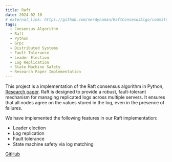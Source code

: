 ```yaml
---
title: Raft
date: 2024-02-10
# external_link: https://github.com/nerdynaman/RaftConsesusAlgo/commits/main/
tags:
  - Consensus Algorithm
  - Raft
  - Python
  - Grpc
  - Distributed Systems
  - Fault Tolerance
  - Leader Election
  - Log Replication
  - State Machine Safety
  - Research Paper Implementation
---
```


This project is a implementation of the Raft consensus algorithm in Python, [Research paper](https://raft.github.io/raft.pdf). Raft is designed to provide a robust, fault-tolerant mechanism for managing replicated logs across multiple servers. It ensures that all nodes agree on the values stored in the log, even in the presence of failures.

We have implemented the following features in our Raft implementation:
- Leader election
- Log replication
- Fault tolerance
- State machine safety via log matching

[GitHub](https://github.com/nerdynaman/RaftConsesusAlgo)